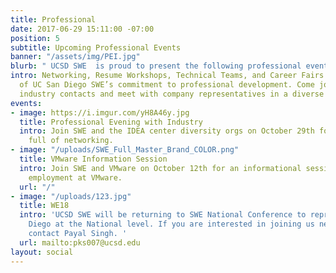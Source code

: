 ```yaml
---
title: Professional
date: 2017-06-29 15:11:00 -07:00
position: 5
subtitle: Upcoming Professional Events
banner: "/assets/img/PEI.jpg"
blurb: " UCSD SWE  is proud to present the following professional events\n"
intro: Networking, Resume Workshops, Technical Teams, and Career Fairs are all examples
  of UC San Diego SWE’s commitment to professional development. Come join us to gain
  industry contacts and meet with company representatives in a diverse environment.
events:
- image: https://i.imgur.com/yH8A46y.jpg
  title: Professional Evening with Industry
  intro: Join SWE and the IDEA center diversity orgs on October 29th for an evening
    full of networking.
- image: "/uploads/SWE_Full_Master_Brand_COLOR.png"
  title: VMware Information Session
  intro: Join SWE and VMware on October 12th for an informational session regarding
    employment at VMware.
  url: "/"
- image: "/uploads/123.jpg"
  title: WE18
  intro: 'UCSD SWE will be returning to SWE National Conference to represent UC San
    Diego at the National level. If you are interested in joining us next year please
    contact Payal Singh. '
  url: mailto:pks007@ucsd.edu
layout: social
---
```


